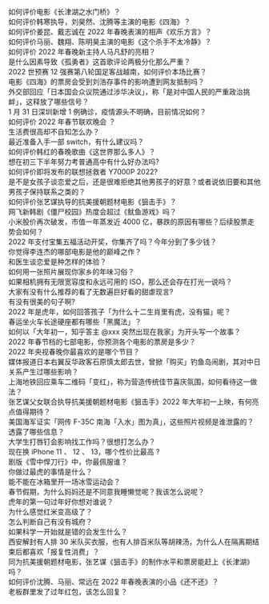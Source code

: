 如何评价电影《长津湖之水门桥》？  
如何评价韩寒执导，刘昊然、沈腾等主演的电影《四海》？  
如何评价姜昆、戴志诚在 2022 年春晚表演的相声《欢乐方言》？  
如何评价马丽、魏翔、陈明昊主演的电影《这个杀手不太冷静》？  
如何评价 2022 年春晚新主持人马凡舒的亮相？  
是什么因素导致《孤勇者》这首歌评论两极分化那么严重？  
2022 世预赛 12 强赛第八轮国足客战越南，如何评价本场比赛？  
电影《四海》的票房会受到刘浩存事件的影响遭到网友抵制吗？  
外交部回应「日本国会众议院通过涉华决议」，称「是对中国人民的严重政治挑衅」，这释放了哪些信号？  
1 月 31 日深圳新增 1 例确诊，疫情源头不明确，目前情况如何？  
如何评价 2022 年春节联欢晚会 ？  
生活费很高却不自知怎么办？  
最近准备入手一部 switch，有什么建议吗？  
如何评价韩红的春晚歌曲《这世界那么多人》？  
想在初三下半年努力考普通高中有什么好办法吗?  
如何评价即将发布的联想拯救者 Y7000P 2022?  
是不是女孩子谈恋爱之后，还是很难拒绝其他男孩子的好意？或者说依旧要和其他男孩子保持联系之类的？  
如何评价张艺谋执导的抗美援朝题材电影《狙击手》？  
网飞新韩剧《僵尸校园》热度会超过《鱿鱼游戏》吗？  
小米股价再次破发，市值一年蒸发近 4000 亿，暴跌的原因有哪些？后续股票走势会如何？  
2022 年支付宝集五福活动开奖，你集齐了吗？今年分到了多少钱？  
你觉得李连杰的哪部电影是他的巅峰之作？  
和医生谈恋爱是种怎样的体验？  
如何用一张照片展现你家乡的年味习俗？  
如果相机拥有无限宽容度和永远可用的 ISO，那么还会存在打光一说吗？  
大家有没有什么推荐的看了无数遍巨好看的甜虐现言?  
有没有很美的句子啊?  
2022 年是虎年，如何回答孩子「为什么十二生肖里有虎，没有猫」呢？  
春运坐火车长途硬座都有哪些「黑魔法」？  
如何以「大年初一，知乎答主 @xxx 突然出现在我家」为开头写一个故事？  
2022 年春节档的七部电影，你预测各个电影的票房是多少？  
2022 年央视春晚你最喜欢的是哪个节目？  
媒体报道日本右翼反华政客石原慎太郎去世，曾掀「购买」钓鱼岛闹剧，其对中日关系产生过哪些影响？  
上海地铁回应乘车二维码「变红」，称为营造传统佳节喜庆氛围，如何看待这一做法？  
张艺谋父女联合执导抗美援朝题材电影《狙击手》2022 年大年初一上映，有何亮点值得期待？  
美国海军证实「网传 F-35C 南海「入水」图为真」，这些照片视频是谁泄露的？透露了哪些信息？  
大学生打唇钉会影响找工作吗？很想打怎么办？  
现在换 iPhone 11 、 12 、 13，哪个性价比最高  ?  
剧版《雪中悍刀行》中，你最佩服谁？  
你做过最虎的事情是什么？  
能不能在冰箱里开一场冰雪运动会？  
春节假期，为什么妈妈还是不同意我睡懒觉呢？我该怎么说呢？  
虎年的第一句过年好你想对谁说？  
为什么感觉红米变高级了？  
怎么判断自己有没有城府？  
如果科学一开始就是错的会发生什么？  
西安解封有人排 30 米队买衣服，也有人排百米队等胡辣汤，为什么人在隔离期结束后都喜欢「报复性消费」？  
同为抗美援朝题材电影，张艺谋《狙击手》的制作水平和票房能赶上《长津湖》吗？  
如何评价沈腾、马丽、常远在 2022 年春晚表演的小品《还不还》？  
老板群里发了过年红包，该怎么回复？  
